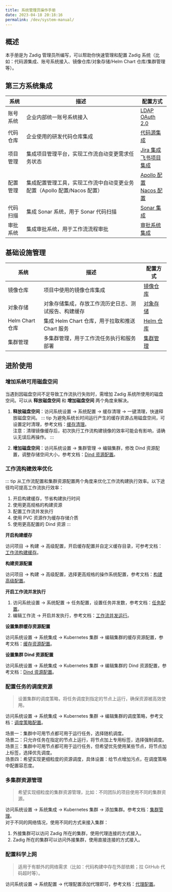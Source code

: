 ```yaml
---
title: 系统管理员操作手册
date: 2023-04-18 20:18:16
permalink: /dev/system-manual/
---
```


## 概述

本手册是为 Zadig 管理员所编写，可以帮助你快速管理和配置 Zadig 系统（比如：代码源集成、账号系统接入、镜像仓库/对象存储/Helm Chart 仓库/集群管理等）。

## 第三方系统集成

|系统       |  描述                            | 配置方式 |
| ---------- | ---------------------------------| -------|
| 账号系统 | 企业内部统一账号系统接入 |[LDAP](/dev/settings/account/ldap/)<br>[OAuth 2.0](/dev/settings/account/oauth2/)|
| 代码仓库 | 企业使用的研发代码仓库集成 |[代码源集成](/dev/settings/codehost/overview/)|
| 项目管理 | 集成项目管理平台，实现工作流自动变更需求任务状态 |[Jira 集成](/dev/settings/jira/)<br>[飞书项目集成](/dev/settings/lark/)|
| 配置管理 | 集成配置管理工具，实现工作流中自动变更业务配置（Apollo 配置/Nacos 配置） |[Apollo 配置](/dev/settings/configsystem/apollo/)<br>[Nacos 配置](/dev/settings/configsystem/nacos/)|
| 代码扫描 | 集成 Sonar 系统，用于 Sonar 代码扫描 |[Sonar 集成](/dev/settings/sonar/)|
| 审批系统 | 集成审批系统，用于工作流流程审批 |[审批系统集成](/dev/settings/approval/)|

## 基础设施管理

|系统       |  描述                            | 配置方式 |
| ---------- | ---------------------------------| -------|
| 镜像仓库 | 项目中使用的镜像仓库集成 |[镜像仓库](/dev/settings/image-registry/)|
| 对象存储 | 对象存储集成，存放工作流历史日志、测试报告、构建缓存 |[对象存储](/dev/settings/object-storage/)|
| Helm Chart 仓库 | 集成 Helm Chart 仓库，用于拉取和推送 Chart 服务 |[Helm 仓库](/dev/settings/helm/)|
| 集群管理 | 多集群管理，用于工作流任务执行和服务部署 |[集群管理](/dev/pages/cluster_manage/)|

## 进阶使用

### 增加系统可用磁盘空间

当遇到因磁盘空间不足导致工作流执行失败时，需增加 Zadig 系统所使用的磁盘空间。可以从 **释放磁盘空间** 和 **增加磁盘空间** 两个角度来解决。

1. **释放磁盘空间**：访问系统设置 -> 系统配置 -> 缓存清理 -> 一键清理，快速释放磁盘空间。
::: tip
为避免系统长时间运行产生的缓存资源占用磁盘空间，可设置定时清理，参考文档：[缓存清理](/dev/settings/system-settings/#缓存清理)。<br>
注意：清理镜像缓存后，初次执行工作流构建镜像的效率可能会有影响，请确认无误后再操作。
:::

2. **增加磁盘空间**：访问系统设置 -> 集群管理 -> 编辑集群，修改 Dind 资源配置，调整存储空间大小，参考文档：[Dind 资源配置](/dev/pages/cluster_manage/#dind-资源配置)。<br>

### 工作流构建效率优化

::: tip
从工作流配置和集群资源配置两个角度来优化工作流构建执行效率。以下途径均可提高工作流执行效率：
1. 开启构建缓存，节省构建执行时间
2. 使用更高规格的构建资源
3. 配置工作流并发执行
4. 使用 PVC 资源作为缓存存储介质
5. 使用更高配置的 Dind 资源
:::

**开启构建缓存**

访问项目 -> 构建 -> 高级配置，开启缓存配置并自定义缓存目录，可参考文档：[工作流构建缓存](/dev/workflow/cache/#工作空间缓存)。

**构建资源配置**

访问项目 -> 构建 -> 高级配置，选择更高规格的操作系统配置，参考文档：[构建高级配置](/dev/project/build/#高级配置)。

**开启工作流并发执行**

1. 访问系统设置 -> 系统配置 -> 任务配置，设置任务并发数，参考文档：[任务配置](/dev/settings/system-settings/#任务配置)。<br>
2. 编辑工作流 -> 开启并发执行，参考文档：[工作流并发运行](/dev/project/workflow/#基本信息)。

**设置集群缓存资源配置**

访问系统设置 -> 系统集成 -> Kubernetes 集群 -> 编辑集群的缓存资源配置，参考文档：[缓存资源配置](/dev/pages/cluster_manage/#缓存资源配置)。<br>

**设置集群 Dind 资源配置**

访问系统设置 -> 系统集成 -> Kubernetes 集群 -> 编辑集群的 Dind 资源配置，参考文档：[Dind 资源配置](/dev/pages/cluster_manage/#dind-资源配置)。<br>

### 配置任务的调度资源

> 设置集群的调度策略，将任务调度到指定的节点上运行，确保资源被高效使用。

访问系统设置 -> 系统集成 -> Kubernetes 集群 -> 编辑集群的调度策略，参考文档：[调度策略配置](/dev/pages/cluster_manage/#设置调度策略)。

场景一：集群中可用节点都可用于运行任务，选择随机调度。<br>
场景二：只允许任务在指定的节点上运行，将节点加上专用标签，选择强制调度。<br>
场景三：集群中可用节点都可用于运行任务，但希望优先使用某些节点，将节点加上标签，选择优先调度。<br>
场景四：希望实现更细粒度的资源调度，具体设置：给节点增加污点，在调度策略中配置容忍度。<br>

### 多集群资源管理
> 希望实现细粒度的集群资源管理，比如：不同团队的项目使用不同的集群资源。

访问系统设置 -> 系统集成 -> Kubernetes 集群 -> 添加集群。参考文档：[集群管理](/dev/pages/cluster_manage/)。<br>
对于不同的网络情况，使用不同的方式来接入集群：
1. 外接集群可以访问 Zadig 所在的集群，使用代理连接的方式接入。
2. Zadig 所在的集群可以访问外接集群，使用直接连接的方式接入。

### 配置科学上网
> 适用于有额外的网络需求（比如：代码构建中存在外部依赖；拉 GitHub 代码超时等）。

访问系统设置 -> 系统配置 -> 代理配置添加代理即可，参考文档：[代理配置](/dev/settings/system-settings/#代理配置)。
